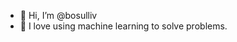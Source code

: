 - 👋 Hi, I’m @bosulliv
- 👀 I love using machine learning to solve problems.

<!---
bosulliv/bosulliv is a ✨ special ✨ repository because its `README.md` (this file) appears on your GitHub profile.
You can click the Preview link to take a look at your changes.
--->
